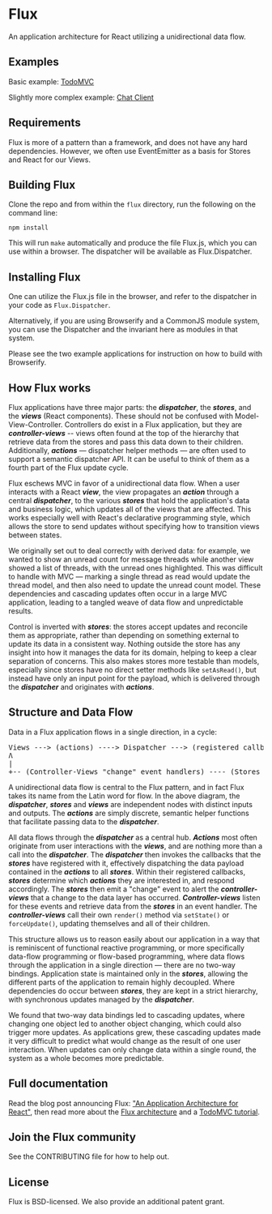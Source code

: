 # Flux
An application architecture for React utilizing a unidirectional data flow.

## Examples
Basic example: [TodoMVC](https://github.com/facebook/react/tree/master/examples/todomvc-flux)

Slightly more complex example: [Chat Client](https://github.com/facebook/flux/tree/master/examples/flux-chat)

## Requirements
Flux is more of a pattern than a framework, and does not have any hard dependencies.  However, we often use EventEmitter as a basis for Stores and React for our Views.

## Building Flux
Clone the repo and from within the `flux` directory, run the following on the command line: 

`npm install`

This will run `make` automatically and produce the file Flux.js, which you can use within a browser. 
The dispatcher will be available as Flux.Dispatcher.


## Installing Flux
One can utilize the Flux.js file in the browser, and refer to the dispatcher in your code as `Flux.Dispatcher`.

Alternatively, if you are using Browserify and a CommonJS module system, you can use the Dispatcher and the invariant here as modules in that system.

Please see the two example applications for instruction on how to build with Browserify.


## How Flux works
Flux applications have three major parts: the ___dispatcher___, the ___stores___, and the ___views___ (React components).  These should not be confused with Model-View-Controller.  Controllers do exist in a Flux application, but they are ___controller-views___ -- views often found at the top of the hierarchy that retrieve data from the stores and pass this data down to their children.  Additionally, ___actions___ — dispatcher helper methods — are often used to support a semantic dispatcher API.  It can be useful to think of them as a fourth part of the Flux update cycle.

Flux eschews MVC in favor of a unidirectional data flow. When a user interacts with a React ___view___, the view propagates an ___action___ through a central ___dispatcher___, to the various ___stores___ that hold the application's data and business logic, which updates all of the views that are affected. This works especially well with React's declarative programming style, which allows the store to send updates without specifying how to transition views between states.

We originally set out to deal correctly with derived data: for example, we wanted to show an unread count for message threads while another view showed a list of threads, with the unread ones highlighted. This was difficult to handle with MVC — marking a single thread as read would update the thread model, and then also need to update the unread count model.  These dependencies and cascading updates often occur in a large MVC application, leading to a tangled weave of data flow and unpredictable results.

Control is inverted with ___stores___: the stores accept updates and reconcile them as appropriate, rather than depending on something external to update its data in a consistent way. Nothing outside the store has any insight into how it manages the data for its domain, helping to keep a clear separation of concerns. This also makes stores more testable than models, especially since stores have no direct setter methods like `setAsRead()`, but instead have only an input point for the payload, which is delivered through the ___dispatcher___ and originates with ___actions___.

## Structure and Data Flow

Data in a Flux application flows in a single direction, in a cycle:

<pre>
Views ---> (actions) ----> Dispatcher ---> (registered callback) ---> Stores -------+
Ʌ                                                                                   |
|                                                                                   V
+-- (Controller-Views "change" event handlers) ---- (Stores emit "change" events) --+
</pre>

A unidirectional data flow is central to the Flux pattern, and in fact Flux takes its name from the Latin word for flow. In the above diagram, the ___dispatcher___, ___stores___ and ___views___ are independent nodes with distinct inputs and outputs. The ___actions___ are simply discrete, semantic helper functions that facilitate passing data to the ___dispatcher___. 

All data flows through the ___dispatcher___ as a central hub.  ___Actions___ most often originate from user interactions with the ___views___, and are nothing more than a call into the ___dispatcher___.  The ___dispatcher___ then invokes the callbacks that the ___stores___ have registered with it, effectively dispatching the data payload contained in the ___actions___ to all ___stores___.  Within their registered callbacks, ___stores___ determine which ___actions___ they are interested in, and respond accordingly.  The ___stores___ then emit a "change" event to alert the ___controller-views___ that a change to the data layer has occurred.  ___Controller-views___ listen for these events and retrieve data from the ___stores___ in an event handler.  The ___controller-views___ call their own `render()` method via `setState()` or `forceUpdate()`, updating themselves and all of their children.

This structure allows us to reason easily about our application in a way that is reminiscent of functional reactive programming, or more specifically data-flow programming or flow-based programming, where data flows through the application in a single direction — there are no two-way bindings. Application state is maintained only in the ___stores___, allowing the different parts of the application to remain highly decoupled. Where dependencies do occur between ___stores___, they are kept in a strict hierarchy, with synchronous updates managed by the ___dispatcher___. 

We found that two-way data bindings led to cascading updates, where changing one object led to another object changing, which could also trigger more updates. As applications grew, these cascading updates made it very difficult to predict what would change as the result of one user interaction. When updates can only change data within a single round, the system as a whole becomes more predictable.


## Full documentation
Read the blog post announcing Flux: ["An Application Architecture for React"](http://facebook.github.io/react/blog/2014/05/06/flux.html), then read more about the [Flux architecture](http://facebook.github.io/react/docs/flux-overview.html) and a [TodoMVC tutorial](http://facebook.github.io/react/docs/flux-todo-list.html).


## Join the Flux community
See the CONTRIBUTING file for how to help out.

## License
Flux is BSD-licensed. We also provide an additional patent grant.
